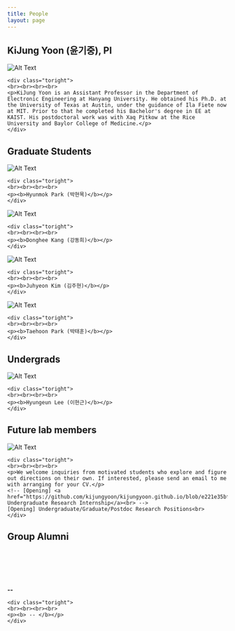 ```yaml
---
title: People
layout: page
---
```


<div class="side-by-side">
    <div class="toleft">
	<h2> KiJung Yoon (윤기중), PI</h2>
        <img class="image" src="https://kijungyoon.github.io/assets/images/profile.jpg" alt="Alt Text">
	<figcaption class="caption"></figcaption>
    </div>
	
    <div class="toright">
    <br><br><br><br>
    <p>KiJung Yoon is an Assistant Professor in the Department of Electronic Engineering at Hanyang University. He obtained his Ph.D. at the University of Texas at Austin, under the guidance of Ila Fiete now at MIT. Prior to that he completed his Bachelor's degree in EE at KAIST. His postdoctoral work was with Xaq Pitkow at the Rice University and Baylor College of Medicine.</p>
    </div>   
</div>

<div class="side-by-side">
    <div class="toleft">
	<h2>Graduate Students</h2>
        <img class="image" src="https://kijungyoon.github.io/assets/images/HyunmokPark.jpg" alt="Alt Text">
	<figcaption class="caption"></figcaption>
    </div>
	
    <div class="toright">
    <br><br><br><br>
    <p><b>Hyunmok Park (박현목)</b></p>
    </div>
</div>

<div class="side-by-side">
    <div class="toleft">
	<img class="image" src="https://kijungyoon.github.io/assets/images/DongheeKang.jpg" alt="Alt Text">
	<figcaption class="caption"></figcaption>
    </div>
	
    <div class="toright">
    <br><br><br><br>
    <p><b>Donghee Kang (강동희)</b></p>
    </div>
</div>

<div class="side-by-side">
    <div class="toleft">
	<img class="image" src="https://kijungyoon.github.io/assets/images/JuhyunKim.jpg" alt="Alt Text">
	<figcaption class="caption"></figcaption>
    </div>
	
    <div class="toright">
    <br><br><br><br>
    <p><b>Juhyeon Kim (김주현)</b></p>
    </div>
</div>

<div class="side-by-side">
    <div class="toleft">
	<img class="image" src="https://kijungyoon.github.io/assets/images/TaehoonPark.jpg" alt="Alt Text">
	<figcaption class="caption"></figcaption>
    </div>
	
    <div class="toright">
    <br><br><br><br>
    <p><b>Taehoon Park (박태훈)</b></p>
    </div>
</div>

<div class="side-by-side">
    <div class="toleft">
	<h2>Undergrads</h2>
        <img class="image" src="https://kijungyoon.github.io/assets/images/HyunGeunLee.jpg" alt="Alt Text">
	<figcaption class="caption"></figcaption>
    </div>
	
    <div class="toright">
    <br><br><br><br>
    <p><b>Hyungeun Lee (이현근)</b></p>
    </div>
</div>

<div class="side-by-side">
    <div class="toleft">
	<h2>Future lab members</h2>
        <img class="image" src="https://kijungyoon.github.io/assets/images/future_members.png" alt="Alt Text">
	<figcaption class="caption"></figcaption>
    </div>
	
    <div class="toright">
    <br><br><br><br>
    <p>We welcome inquiries from motivated students who explore and figure out directions on their own. If interested, please send an email to me with arranging for your CV.</p>
    <!-- [Opening] <a href="https://github.com/kijungyoon/kijungyoon.github.io/blob/e221e35bf11a2611f5249cf07ae0cf9d498cde29/Fall%202021%20Undergraduate%20Research%20Internship.md"> Undergraduate Research Internship</a><br> -->
    [Opening] Undergraduate/Graduate/Postdoc Research Positions<br>
    </div>
</div>
	
<div class="side-by-side">
    <div class="toleft">
	<h2>Group Alumni</h2>
	<br><br><br><br>
        <p><b> -- </b></p>
    </div>
	
    <div class="toright">
    <br><br><br><br>
    <p><b> -- </b></p>
    </div>
</div>
	
